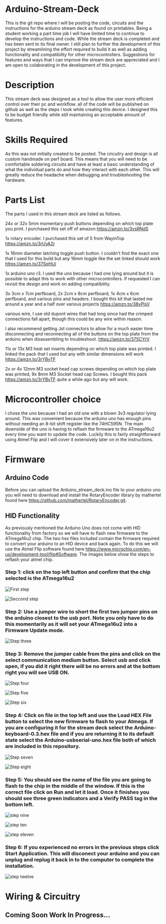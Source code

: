# Arduino-Stream-Deck
This is the git repo where I will be posting the code, circuits and the instructions for the arduino stream deck as found on printables. Being a student working a part time job I will have limited time to continue to develop the instructions and code. While the stream deck is completed and has been sent to its final owner. I still plan to further the development of this project by streamlining the effort required to build it as well as adding functionality and compatibility for other microcontrollers. Suggestions for features and ways that I can improve the stream deck are appreciated and I am open to colaborating in the development of this project.    

# Description
This stream deck was designed as a tool to allow the user more efficient control over their pc and workflow. all of the code will be published on github as well as the steps I took while creating this device. I designed this to be budget friendly while still maintaining an acceptable amount of features.

# Skills Required
As this was not initially created to be posted. The circuitry and design is all custom handmade on perf board. This means that you will need to be comfortable soldering circuits and have at least a basic understanding of what the individual parts do and how they interact with each other. This will greatly reduce the headache when debugging and troubleshooting the hardware.

# Parts List
The parts I used in this stream deck are listed as follows.

24x or 32x 5mm momentary push buttons depending on which top plate you print. I purchased this set off of amazon https://amzn.to/3vsRNdS 

1x rotary encoder. I purchased this set of 5 from WayinTop https://amzn.to/3rUyA2r 

1x 16mm diameter latching toggle push button. I couldn't find the exact one that I used for this build but any 16mm toggle like the set linked should work https://amzn.to/37SqHUj

1x arduino uno r3. I used the uno because I had one lying around but it is possible to adapt this to work with other microcontrollers. If requested I can revisit the design and work on adding compatibility.

3x 3cm x 7cm perfboard, 2x 2cm x 8cm perfboard, 1x 4cm x 6cm perfboard, and various pins and headers. I bought this kit that lasted me around a year and a half over various projects https://amzn.to/38yPlsV

various wire, I use old dupont wires that had long since had the crimped connections fall apart, though this could be any wire within reason.

I also recommend getting Jst connectors to allow for a much easier time disconnecting and reconnecting all of the buttons on the top plate from the arduino when disassembling to troubleshoot. https://amzn.to/37SCYrV 

11x or 13x M3 heat set inserts depending on which top plate was printed. I linked the pack that I used but any with similar dimensions will work https://amzn.to/3rYByTF

2x or 4x 12mm M3 socket head cap screws depending on which top plate was printed, 9x 8mm M3 Socket head cap Screws. I bought this pack https://amzn.to/3rYByTF quite a while ago but any will work.

# Microcontroller choice
I chose the uno because I had an old one with a blown 3v3 regulator lying around. This was convenient because the arduino uno has enough pins without needing an 8-bit shift register like the 74HC595N. The main downside of the uno is having to reflash the firmware to the ATmega16u2 every time you want to update the code. Luckily this is fairly straightforward using Atmel Flip and I will cover it extensively later on in the instructions.

# Firmware

## Arduino Code
Before you can upload the Arduino_stream_deck.ino file to your arduino uno you will need to download and install the RotaryEncoder library by mathertel found here https://github.com/mathertel/RotaryEncoder.git.

## HID Functionality
As previously mentioned the Arduino Uno does not come with HID functionality from factory so we will have to flash new firmware to the ATmega16u2 chip.
The two hex files included contain the firmware required to convert your arduino to an HID device and back again. To do this we will use the Atmel Flip software found here https://www.microchip.com/en-us/development-tool/flip#Software.
The images below show the steps to reflash your atmel chip.

### Step 1: click on the top left button and confirm that the chip selected is the ATmega16u2

![First step](https://user-images.githubusercontent.com/86377881/166090975-e85c889c-b857-4f89-b279-84607302c108.PNG)

![Seccond step](https://user-images.githubusercontent.com/86377881/166090985-bd3a59b0-562a-4f2a-9590-cf149dafb68f.PNG)

### Step 2: Use a jumper wire to short the first two jumper pins on the arduino closest to the usb port. Note you only have to do this momentarily as it will set your ATmega16u2 into a Firmware Update mode.

![Step three](https://user-images.githubusercontent.com/86377881/166090991-4e7f12be-3b89-497d-bf57-a3ef3f05ad70.png)

### Step 3: Remove the jumper cable from the pins and click on the select communication medium button. Select usb and click open, if you did it right there will be no errors and at the bottom right you will see USB ON. 

![Step four](https://user-images.githubusercontent.com/86377881/166090993-d6277721-18df-430c-bf93-3d9bc265b554.PNG)

![Step five](https://user-images.githubusercontent.com/86377881/166090996-8cd9788a-62c0-41ea-95cb-552acc9c1146.png)

![Step six](https://user-images.githubusercontent.com/86377881/166090997-f7b783c5-9126-4b1e-b229-f35e2f03311f.PNG)

### Step 4: Click on file in the top left and use the Load HEX File button to select the new firmware to flash to your Atmega. If you are configuring it for the stream deck select the Arduino-keyboard-0.3.hex file and if you are returning it to its default state select the Arduino-usbserial-uno.hex file both of which are included in this repository. 

![Step seven](https://user-images.githubusercontent.com/86377881/166091000-fab45503-9390-4870-bd08-16760043204d.PNG)

![Step eight](https://user-images.githubusercontent.com/86377881/166091023-da8ddc44-1d22-4c78-a382-4994d59d047b.png)

### Step 5: You should see the name of the file you are going to flash to the chip in the middle of the window. If this is the correct file click on Run and let it load. Once it finishes you should see three green indicators and a Verify PASS tag in the bottom left. 

![step nine](https://user-images.githubusercontent.com/86377881/166091888-d202638b-63db-49d4-becc-91d76b4d29dc.PNG)

![step ten](https://user-images.githubusercontent.com/86377881/166091895-edee7d7d-bb97-4ef8-9b8e-41dd6dc4c338.PNG)

![step eleven](https://user-images.githubusercontent.com/86377881/166091899-6000f97e-8553-48d3-b728-fcc95415d469.PNG)

### Step 6: If you experienced no errors in the previous steps click Start Application. This will disconect your arduino and you can unplug and replug it back in to the computer to complete the installation.  

![step twelve](https://user-images.githubusercontent.com/86377881/166091900-560ed590-8963-47b8-98a7-efcf96c84314.PNG)

# Wiring & Circuitry

## Coming Soon Work In Progress...

